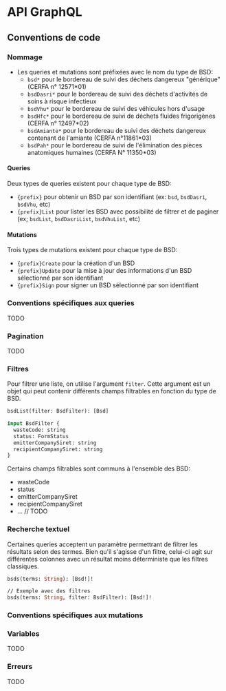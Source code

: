 # API GraphQL

## Conventions de code

### Nommage

* Les queries et mutations sont préfixées avec le nom du type de BSD:
  * `bsd*` pour le bordereau de suivi des déchets dangereux "générique" (CERFA n° 12571*01)
  * `bsdDasri*` pour le bordereau de suivi des déchets d'activités de soins à risque infectieux
  * `bsdVhu*` pour le bordereau de suivi des véhicules hors d'usage
  * `bsdHfc*` pour le bordereau de suivi de déchets fluides frigorigènes (CERFA n° 12497*02)
  * `bsdAmiante*` pour le bordereau de suivi des déchets dangereux contenant de l'amiante (CERFA n°11861*03)
  * `bsdPah*` pour le bordereau de suivi de l'élimination des pièces anatomiques humaines (CERFA N° 11350*03)

#### Queries

Deux types de queries existent pour chaque type de BSD:

- `{prefix}` pour obtenir un BSD par son identifiant (ex: `bsd`, `bsdDasri`, `bsdVhu`, etc)
- `{prefix}List` pour lister les BSD avec possibilité de filtrer et de paginer (ex; `bsdList`, `bsdDasriList`, `bsdVhuList`, etc)

#### Mutations

Trois types de mutations existent pour chaque type de BSD:

- `{prefix}Create` pour la création d'un BSD
- `{prefix}Update` pour la mise à jour des informations d'un BSD sélectionné par son identifiant
- `{prefix}Sign` pour signer un BSD sélectionné par son identifiant

### Conventions spécifiques aux queries

TODO

### Pagination

TODO

### Filtres

Pour filtrer une liste, on utilise l'argument `filter`. Cette argument est un objet qui peut contenir
différents champs filtrables en fonction du type de BSD.

```graphql
bsdList(filter: BsdFilter): [Bsd]

input BsdFilter {
  wasteCode: string
  status: FormStatus
  emitterCompanySiret: string
  recipientCompanySiret: string
}
```

Certains champs filtrables sont communs à l'ensemble des BSD:

- wasteCode
- status
- emitterCompanySiret
- recipientCompanySiret
- ... // TODO

### Recherche textuel

Certaines queries acceptent un paramètre permettrant de filtrer les résultats selon des termes.
Bien qu'il s'agisse d'un filtre, celui-ci agit sur différentes colonnes avec un résultat moins déterministe que les filtres classiques.

```graphql
bsds(terms: String): [Bsd!]!

// Exemple avec des filtres
bsds(terms: String, filter: BsdFilter): [Bsd!]!
```

### Conventions spécifiques aux mutations

### Variables

TODO

### Erreurs

TODO



